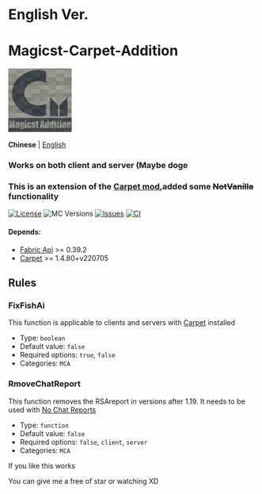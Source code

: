 # English Ver.
# Magicst-Carpet-Addition

<img alt="gift" src="./src/main/resources/assets/icon.png" width=128 height=128/>

**Chinese** | [English](./README_EN.md)
### Works on both client and server (Maybe doge
### This is an extension of the [Carpet mod](https://github.com/gnembon/fabric-carpet),added some ~~NotVanilla~~ functionality
[![License](https://img.shields.io/github/license/MagicstMagoo/Magicst-Carpet-Addition?style=flat-square)](https://www.gnu.org/licenses/gpl-3.0.en.html)
![MC Versions](https://img.shields.io/badge/For%20MC-1.19.x-red?style=flat-square)
[![Issues](https://img.shields.io/github/issues/MagicstMagoo/Magicst-Carpet-Addition?style=flat-square)](https://github.com/MagicstMagoo/Magicst-Carpet-Addition/issues)
[![CI](https://img.shields.io/github/workflow/status/MagicstMagoo/Magicst-Carpet-Addition/build?label=Build&style=flat-square)](https://github.com/MagicstMagoo/Magicst-carpet-addition/.github/workflows/build.yml)

#### Depends:
- [Fabric Api](https://github.com/FabricMC/fabric) >= 0.39.2
- [Carpet](https://github.com/gnembon/fabric-carpet) >= 1.4.80+v220705

## Rules

### FixFishAi

This function is applicable to clients and servers with [Carpet](https://github.com/gnembon/fabric-carpet) installed

- Type: `boolean`
- Default value: `false`
- Required options: `true`, `false`
- Categories: `MCA`

### RmoveChatReport

This function removes the RSAreport in versions after 1.19. It needs to be used with [No Chat Reports](https://github.com/Aizistral-Studios/No-Chat-Reports)

- Type: `function`
- Default value: `false`
- Required options: `false`, `client`, `server`
- Categories: `MCA`

If you like this works

You can give me a free of star or watching  XD
